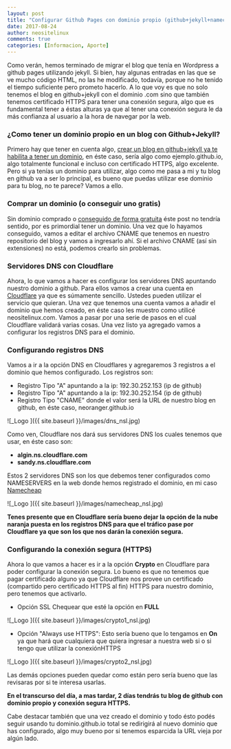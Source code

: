```yaml
---
layout: post
title: "Configurar Github Pages con dominio propio (github+jekyll+namecheap+cloudflare)"
date: 2017-08-24
author: neositelinux
comments: true
categories: [Informacion, Aporte]
---
```


Como verán, hemos terminado de migrar el blog que tenía en Wordpress a github pages utilizando jekyll. Si bien, hay algunas entradas en las que se ve mucho código HTML, no las he modificado, todavía, porque no he tenido el tiempo suficiente pero prometo hacerlo.
A lo que voy es que no solo tenemos el blog en github+jekyll con el dominio .com sino que también tenemos certificado HTTPS para tener una conexión segura, algo que es fundamental tener a éstas alturas ya que al tener una conexión segura le da más confianza al usuario a la hora de navegar por la web.

### ¿Como tener un dominio propio en un blog con Github+Jekyll?
Primero hay que tener en cuenta algo, [crear un blog en github+jekyll ya te habilita a tener un dominio](https://neositelinux.com/Borradores-y-redireccion-de-dominio/), en éste caso, sería algo como ejemplo.github.io, algo totalmente funcional e incluso con certificado HTTPS, algo excelente. Pero si ya tenías un dominio para utilizar, algo como me pasa a mi y tu blog en github va a ser lo principal, es bueno que puedas utilizar ese dominio para tu blog, no te parece? Vamos a ello.

### Comprar un dominio (o conseguir uno gratis)
Sin dominio comprado o [conseguido de forma gratuita](http://www.dot.tk/es/index.html) éste post no tendría sentido, por es primordial tener un dominio. Una vez que lo hayamos conseguido, vamos a editar el archivo CNAME que tenemos en nuestro repositorio del blog y vamos a ingresarlo ahí. Si el archivo CNAME (así sin extensiones) no está, podemos crearlo sin problemas.

### Servidores DNS con Cloudflare
Ahora, lo que vamos a hacer es configurar los servidores DNS apuntando nuestro dominio a github. Para ellos vamos a crear una cuenta en [Cloudflare](https://www.cloudflare.com) ya que es súmamente sencillo. Ustedes pueden utilizar el servicio que quieran.
Una vez que tenemos una cuenta vamos a añadir el dominio que hemos creado, en éste caso les muestro como utilicé neositelinux.com. Vamos a pasar por una serie de pasos en el cual Cloudflare validará varias cosas. Una vez listo ya agregado vamos a configurar los registros DNS para el dominio.

### Configurando registros DNS
Vamos a ir a la opción DNS en Cloudflares y agregaremos 3 registros a el dominio que hemos configurado. Los registros son:

* Registro Tipo "A" apuntando a la ip: 192.30.252.153 (ip de github)
* Registro Tipo "A" apuntando a la ip: 192.30.252.154 (ip de github)
* Registro Tipo "CNAME" donde el valor será la URL de nuestro blog en github, en éste caso, neoranger.github.io

![_Logo ]({{ site.baseurl }}/images/dns_nsl.jpg)

Como ven, Cloudflare nos dará sus servidores DNS los cuales tenemos que usar, en éste caso son:
* **algin.ns.cloudflare.com**
* **sandy.ns.cloudflare.com**

Estos 2 servidores DNS son los que debemos tener configurados como NAMESERVERS en la web donde hemos registrado el dominio, en mi caso [Namecheap](https://www.namecheap.com)

![_Logo ]({{ site.baseurl }}/images/namecheap_nsl.jpg)

**Tenes presente que en Cloudflare sería bueno dejar la opción de la nube naranja puesta en los registros DNS para que el tráfico pase por Cloudflare ya que son los que nos darán la conexión segura.**

### Configurando la conexión segura (HTTPS)
Ahora lo que vamos a hacer es ir a la opción **Crypto** en Cloudflare para poder configurar la conexión segura. Lo bueno es que no tenemos que pagar certificado alguno ya que Cloudflare nos provee un certificado (compartido pero certificado HTTPS al fin) HTTPS para nuestro dominio, pero tenemos que activarlo.

* Opción SSL Chequear que esté la opción en **FULL**

![_Logo ]({{ site.baseurl }}/images/crypto1_nsl.jpg)

* Opción "Always use HTTPS": Esto sería bueno que lo tengamos en **On** ya que hará que cualquiera que quiera ingresar a nuestra web si o si tengo que utilizar la conexiónHTTPS

![_Logo ]({{ site.baseurl }}/images/crypto2_nsl.jpg)

Las demás opciones pueden quedar como están pero sería bueno que las revisaras por si te interesa usarlas.

**En el transcurso del día, a mas tardar, 2 días tendrás tu blog de github con dominio propio y conexión segura HTTPS.**

Cabe destacar también que una vez creado el dominio y todo ésto podés seguir usando tu dominio.github.io total se redirigirá al nuevo dominio que has configurado, algo muy bueno por si tenemos esparcida la URL vieja por algún lado.
